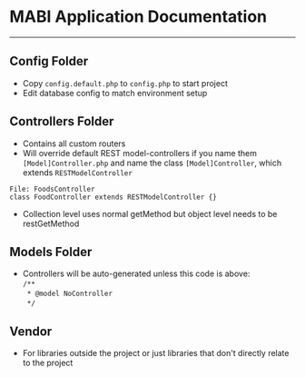 # MABI Application Documentation #

---

## Config Folder ##
* Copy `config.default.php` to `config.php` to start project
 * Edit database config to match environment setup

## Controllers Folder ##
* Contains all custom routers
* Will override default REST model-controllers if you name them `[Model]Controller.php` and name the class `[Model]Controller`, which extends `RESTModelController`

`File: FoodsController`  
`class FoodController extends RESTModelController {}`

* Collection level uses normal getMethod but object level needs to be restGetMethod

## Models Folder ##
* Controllers will be auto-generated unless this code is above:  
`/**`  
` * @model NoController`  
` */`

## Vendor ##
* For libraries outside the project or just libraries that don't directly relate to the project

